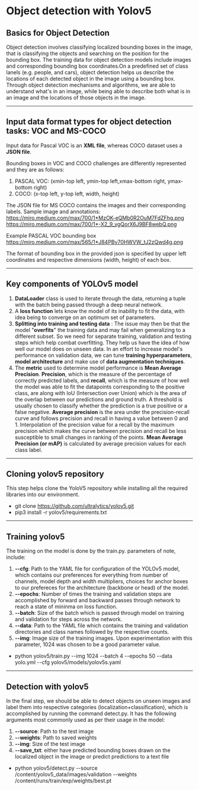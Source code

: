 # Object detection with Yolov5

## Basics for Object Detection
Object detection involves classifying localized bounding boxes in the image, that is classifying the objects and searching on the position for the bounding box. The training data for object detection models include images and corresponding bounding box coordinates.On a predefined set of class lanels (e.g. people, and cars), object detection helps us describe the locations of each detected object in the image using a bounding box. 
<br>
Through object detection mechanisms and algorithms, we are able to understand what's in an image, while being able to describe both what is in an image and the locations of those objects in the image.

---

## Input data format types for object detection tasks: VOC and MS-COCO
Input data for Pascal VOC is an **XML file**, whereas COCO dataset uses a **JSON file**.

Bounding boxes in VOC and COCO challenges are differently represented and they are as follows:
1. PASCAL VOC: (xmin-top left, ymin-top left,xmax-bottom right, ymax-bottom right)
2. COCO: (x-top left, y-top left, width, height)

The JSON file for MS COCO contains the images and their corresponding labels.
Sample image and annotations:
https://miro.medium.com/max/700/1*MzOK-eQMb0R2OuM7FdZFhg.png
https://miro.medium.com/max/700/1*-X2_9_vgQorX6J9BF8webQ.png

Example PASCAL VOC bounding box
https://miro.medium.com/max/565/1*J84PBv70HWVW_tJ2zQwd4g.png


The format of bounding box in the provided json is specified by upper left coordinates and respective dimensions (width, height) of each box.


---


## Key components of YOLOv5 model

1. **DataLoader** class is used to iterate through the data, returning a tuple with the batch being passed through a deep neural network.
2. A **loss function** lets know the model of its inability to fit the data, with idea being to converge on an optimum set of parameters.
3. **Splitting into training and testing data** : The issue may then be that the model "**overfits**" the training data and may fail when generalizing to a different subset. So we need for separate training, validation and testing steps which help combat overfitting. They help us have the idea of how well our model does on unseen data.
In an effort to increase model's performance on validation data, we can tune **training hyperparameters**, **model architecture** and make use of **data augmentation techniques**.
3. The **metric** used to determine model performance is **Mean Average Precision**. **Precision**, which is the measure of the percentage of correctly predicted labels, and **recall**, which is the measure of how well the model was able to fit the datapoints corresponding to the positive class, are along with IoU (Intersection over Union) which is the area of the overlap between our predictions and ground truth. A threshold is usually chosen to classify whether the prediction is a true positive or a false negative. **Average precision** is the area under the precision-recall curve and follows precision and recall in having a value between 0 and 1. Interpolation of the precision value for a recall by the maximum precision which makes the curve between precision and recall be less susceptible to small changes in ranking of the points. **Mean Average Precision (or mAP)** is calculated by average precision values for each class label.



---


## Cloning yolov5 repository
This step helps clone the YoloV5 repository while installing all the required libraries into our environment.
* git clone https://github.com/ultralytics/yolov5.git  
* pip3 install -r yolov5/requirements.txt  


---


## Training yolov5
The training on the model is done by the train.py. parameters of note, include:
1. **--cfg**: Path to the YAML file for configuration of the YOLOv5 model, which contains our preferences for everything from number of channels, model depth and width multipliers, choices for anchor boxes to our prefereces for the architecture (backbone or head) of the model.
2. **--epochs**: Number of times the training and validation steps are accomplished by forward and backward passes through network to reach a state of mininma on loss function.
3. **--batch**: Size of the batch which is passed through model on training and validation for steps across the network.
4. **--data**: Path to the YAML file which contains the training and validation directories and class names followed by the respective counts.
5. **--img**: Image size of the training images. Upon experimentation with this parameter, 1024 was chosen to be a good parameter value.


*  python yolov5/train.py --img 1024 --batch 4 --epochs 50 --data yolo.yml --cfg yolov5/models/yolov5s.yaml


---


## Detection with yolov5
In the final step, we should be able to detect objects on unseen images and label them into respective categories (localization+classification), which is accomplished by running the command detect.py.
It has the following arguments most commonly used as per their usage in the model:
1. **--source**: Path to the test image
2. **--weights**: Path to saved weights
3. **--img**: Size of the test image
4. **--save_txt**: either have predicted bounding boxes drawn on the localized object in the image or predict predictions to a text file

*   python yolov5/detect.py --source /content/yolov5_data/images/validation --weights /content/runs/train/exp/weights/best.pt
